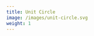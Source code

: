 ```yaml
---
title: Unit Circle
image: /images/unit-circle.svg
weight: 1
---
```


<div id="unit-circle"></div>
<script type="module" src="/examples/math/unit-circle.js"></script>
